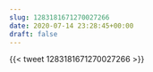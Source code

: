 ```yaml
---
slug: 1283181671270027266
date: 2020-07-14 23:28:45+00:00
draft: false
---
```


{{< tweet 1283181671270027266 >}}
